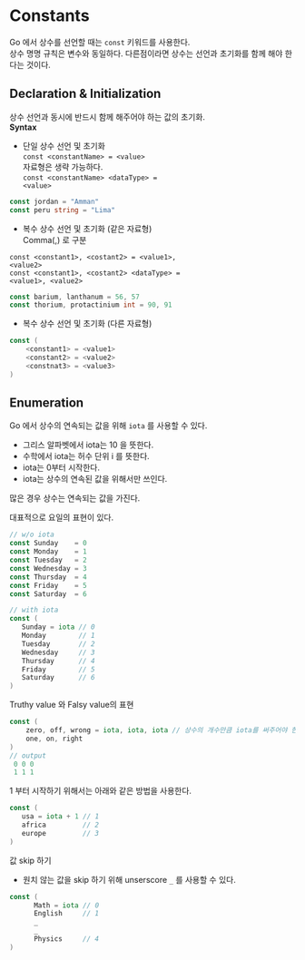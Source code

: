 # Constants
Go 에서 상수를 선언할 때는 <code>const</code> 키워드를 사용한다.  
상수 명명 규칙은 변수와 동일하다. 다른점이라면 상수는 선언과 초기화를 함께 해야 한다는 것이다.  

## Declaration & Initialization
상수 선언과 동시에 반드시 함께 해주어야 하는 값의 초기화.  
**Syntax**
  * 단일 상수 선언 및 초기화  
  <code>const \<constantName> = \<value></code>  
  자료형은 생략 가능하다.  
  <code>const \<constantName> \<dataType> = \<value></code> 
   
  ```go
  const jordan = "Amman"
  const peru string = "Lima"
  ```
  
  * 복수 상수 선언 및 초기화 (같은 자료형)  
  Comma(,) 로 구분  
  
  <code>const \<constant1>, \<costant2> = \<value1>, \<value2></code>  
  <code>const \<constant1>, \<costant2> \<dataType> = \<value1>, \<value2></code>  </code>
   
  ```go
  const barium, lanthanum = 56, 57
  const thorium, protactinium int = 90, 91
  ```
  * 복수 상수 선언 및 초기화 (다른 자료형)  
  ```go
  const (
      <constant1> = <value1>
      <constant2> = <value2>
      <constnat3> = <value3>
  )
  ```

## Enumeration
Go 에서 상수의 연속되는 값을 위해 <code>iota</code> 를 사용할 수 있다.
  * 그리스 알파벳에서 iota는 10 을 뜻한다. 
  * 수학에서 iota는 허수 단위 i 를 뜻한다.
  * iota는 0부터 시작한다.
  * iota는 상수의 연속된 값을 위해서만 쓰인다. 

많은 경우 상수는 연속되는 값을 가진다. 

대표적으로 요일의 표현이 있다.
  ```go
  // w/o iota
  const Sunday    = 0
  const Monday    = 1
  const Tuesday   = 2
  const Wednesday = 3
  const Thursday  = 4
  const Friday    = 5
  const Saturday  = 6
  
  // with iota
  const (
     Sunday = iota // 0
     Monday        // 1
     Tuesday       // 2
     Wednesday     // 3
     Thursday      // 4
     Friday        // 5
     Saturday      // 6
  )
  ```
Truthy value 와 Falsy value의 표현
  ```go
  const (
      zero, off, wrong = iota, iota, iota // 상수의 개수만큼 iota를 써주어야 한다.
      one, on, right
  )
  // output
   0 0 0 
   1 1 1
  ``` 
1 부터 시작하기 위해서는 아래와 같은 방법을 사용한다.
  ```go
  const (
     usa = iota + 1 // 1
     africa         // 2
     europe         // 3
  )
  ```
값 skip 하기
  * 원치 않는 값을 skip 하기 위해 unserscore <code>_</code> 를 사용할 수 있다.
  ```go
  const (
        Math = iota // 0
        English     // 1
        _
        _
        Physics     // 4
  )
  ```
